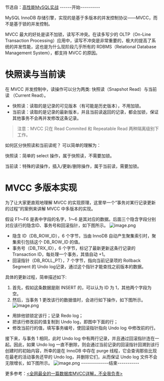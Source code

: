 节选自：[高性能MySQL实战](https://t3.lagounews.com/5RE3R9R3cF5B6)
------开始----------

MySQL InnoDB 存储引擎，实现的是基于多版本的并发控制协议——MVCC，而不是基于锁的并发控制。

MVCC 最大的好处是读不加锁，读写不冲突。在读多写少的 OLTP（On-Line Transaction Processing）应用中，读写不冲突是非常重要的，极大的提高了系统的并发性能，这也是为什么现阶段几乎所有的 RDBMS（Relational Database Management System），都支持 MVCC 的原因。 

# 快照读与当前读

在 MVCC 并发控制中，读操作可以分为两类: 快照读（Snapshot Read）与当前读 （Current Read）。
* 快照读：读取的是记录的可见版本（有可能是历史版本），不用加锁。
* 当前读：读取的是记录的最新版本，并且当前读返回的记录，都会加锁，保证其他事务不会再并发修改这条记录。 

> 注意：MVCC 只在 Read Commited 和 Repeatable Read 两种隔离级别下工作。

如何区分快照读和当前读呢？ 可以简单的理解为：

快照读：简单的 select 操作，属于快照读，不需要加锁。 

当前读：特殊的读操作，插入/更新/删除操作，属于当前读，需要加锁。 

# MVCC 多版本实现

为了让大家更直观地理解 MVCC 的实现原理，这里举一个“事务对某行记录更新的过程”的案例来讲解 MVCC 中多版本的实现。

假设 F1～F6 是表中字段的名字，1～6 是其对应的数据。后面三个隐含字段分别对应该行的隐含ID、事务号和回滚指针，如下图所示。
![image.png](https://www.hounk.world/upload/2021/02/image-414b322a2b6940dc9a7fbd07f1beae3c.png)
* 隐含 ID（DB_ROW_ID），6 个字节，当由 InnoDB 自动产生聚集索引时，聚集索引包括这个 DB_ROW_ID 的值。
* 事务号（DB_TRX_ID），6 个字节，标记了最新更新这条行记录的 Transaction ID，每处理一个事务，其值自动 +1。
* 回滚指针（DB_ROLL_PT），7 个字节，指向当前记录项的 Rollback Segment 的 Undo log记录，通过这个指针才能查找之前版本的数据。

具体的更新过程，简单描述如下:
1. 首先，假如这条数据是刚 INSERT 的，可以认为 ID 为 1，其他两个字段为空。
2. 然后，当事务 1 更改该行的数据值时，会进行如下操作，如下图所示。
![image.png](https://www.hounk.world/upload/2021/02/image-6371919b34f649b2b84bb25e2c543768.png)
* 用排他锁锁定该行；记录 Redo log；
* 把该行修改前的值复制到 Undo log，即图中下面的行；
* 修改当前行的值，填写事务编号，使回滚指针指向 Undo log 中修改前的行。

接下来，与事务 1 相同，此时 Undo log 中有两行记录，并且通过回滚指针连在一起。因此，如果 Undo log 一直不删除，则会通过当前记录的回滚指针回溯到该行创建时的初始内容，所幸的是在 InnoDB 中存在 purge 线程，它会查询那些比现在最老的活动事务还早的 Undo log，并删除它们，从而保证 Undo log 文件不会无限增长，如下图所示。
![image.png](https://www.hounk.world/upload/2021/02/image-182e72f3533941c8a80ddb6157d3c11c.png)
--------------结束-----------

更多参考：[<全网最全的一篇数据库MVCC详解，不全我负责>](https://www.php.cn/mysql-tutorials-460111.html)
